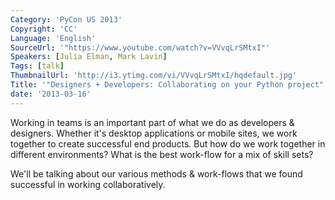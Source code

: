 ```yaml
---
Category: 'PyCon US 2013'
Copyright: 'CC'
Language: 'English'
SourceUrl: '"https://www.youtube.com/watch?v=VVvqLrSMtxI"'
Speakers: [Julia Elman, Mark Lavin]
Tags: [talk]
ThumbnailUrl: 'http://i3.ytimg.com/vi/VVvqLrSMtxI/hqdefault.jpg'
Title: '"Designers + Developers: Collaborating on your Python project"'
date: '2013-03-16'
---
```

Working in teams is an important part of what we do as developers & designers. Whether it's desktop applications or mobile sites, we work together to create successful end products. But how do we work together in different environments? What is the best work-flow for a mix of skill sets?

We'll be talking about our various methods & work-flows that we found successful in working collaboratively.